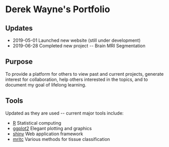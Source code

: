 # Derek Wayne's Portfolio

## Updates

* 2019-05-01 Launched new website (still under development)
* 2019-06-28 Completed new project -- Brain MRI Segmentation

## Purpose

To provide a platform for others to view past and current projects, generate interest for collaboration, help others interested in the topics, and to document my goal of lifelong learning.

## Tools

Updated as they are used -- current major tools include:

* [R](https://cran.r-project.org/) Statistical computing
* [ggplot2](https://cran.r-project.org/web/packages/ggplot2/index.html) Elegant plotting and graphics
* [shiny](https://cran.r-project.org/web/packages/shiny/index.html) Web application framework
* [mritc](https://cran.r-project.org/web/packages/mritc/index.html) Various methods for tissue classification
